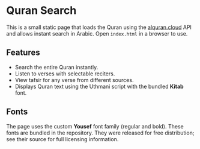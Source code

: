 # Quran Search

This is a small static page that loads the Quran using the [alquran.cloud](https://alquran.cloud) API and allows instant search in Arabic. Open `index.html` in a browser to use.

## Features

- Search the entire Quran instantly.
- Listen to verses with selectable reciters.
- View tafsir for any verse from different sources.
- Displays Quran text using the Uthmani script with the bundled **Kitab** font.

## Fonts

The page uses the custom **Yousef** font family (regular and bold). These fonts are bundled in the repository. They were released for free distribution; see their source for full licensing information.

